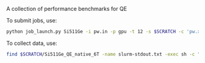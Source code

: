 A collection of performance benchmarks for QE

To submit jobs, use:
```bash
python job_launch.py Si511Ge -i pw.in -p gpu -t 12 -s $SCRATCH -c 'pw.x -sirius' -k 1 --nodes 9 16 25 36 -T '0:20:00' -S '_QE_sirius_elpa' -R
 ```

To collect data, use:
```bash
find $SCRATCH/Si511Ge_QE_native_6T -name slurm-stdout.txt -exec sh -c "echo {}; python get_pwscf_time.py {}" \;
```

